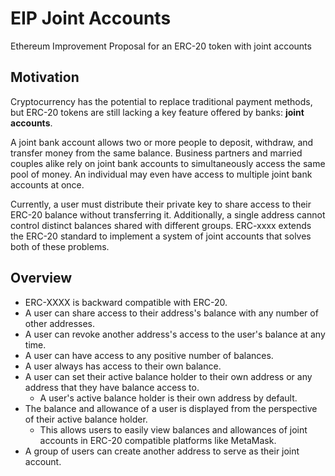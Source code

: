 # EIP Joint Accounts
Ethereum Improvement Proposal for an ERC-20 token with joint accounts

## Motivation
Cryptocurrency has the potential to replace traditional payment methods, but ERC-20 tokens are still lacking a key feature offered by banks: **joint accounts**.

A joint bank account allows two or more people to deposit, withdraw, and transfer money from the same balance. Business partners and married couples alike rely on joint bank accounts to simultaneously access the same pool of money. An individual may even have access to multiple joint bank accounts at once.

Currently, a user must distribute their private key to share access to their ERC-20 balance without transferring it. Additionally, a single address cannot control distinct balances shared with different groups. ERC-xxxx extends the ERC-20 standard to implement a system of joint accounts that solves both of these problems.

## Overview
- ERC-XXXX is backward compatible with ERC-20.
- A user can share access to their address's balance with any number of other addresses.
- A user can revoke another address's access to the user's balance at any time.
- A user can have access to any positive number of balances.
- A user always has access to their own balance.
- A user can set their active balance holder to their own address or any address that they have balance access to.
  - A user's active balance holder is their own address by default.
- The balance and allowance of a user is displayed from the perspective of their active balance holder.
  - This allows users to easily view balances and allowances of joint accounts in ERC-20 compatible platforms like MetaMask.
- A group of users can create another address to serve as their joint account.
